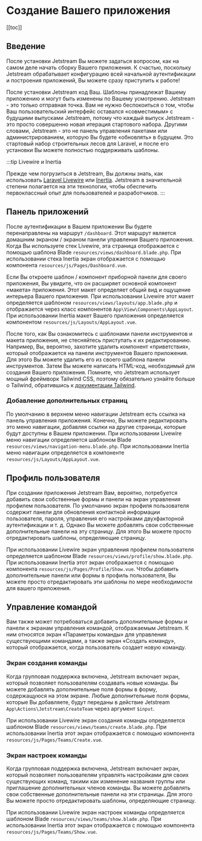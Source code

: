 # Создание Вашего приложения

[[toc]]

## Введение

После установки Jetstream Вы можете задаться вопросом, как на самом деле начать сборку Вашего приложения. К счастью, поскольку Jetstream обрабатывает конфигурацию всей начальной аутентификации и построения приложений, Вы можете сразу приступить к работе!

После установки Jetstream код Ваш. Шаблоны принадлежат Вашему приложению и могут быть изменены по Вашему усмотрению. Jetstream - это только отправная точка. Вам не нужно беспокоиться о том, чтобы Ваш пользовательский интерфейс оставался «совместимым» с будущими выпусками Jetstream, потому что каждый выпуск Jetstream - это просто совершенно новая итерация стартового набора. Другими словами, Jetstream - это не панель управления пакетами или администрированием, которую Вы будете «обновлять» в будущем. Это стартовый набор строительных лесов для Laravel, и после его установки Вы можете полностью поддерживать шаблоны.

:::tip Livewire и Inertia

Прежде чем погрузиться в Jetstream, Вы должны знать, как использовать [Laravel Livewire](https://laravel-livewire.com) или [Inertia](https://inertiajs.ru). Jetstream в значительной степени полагается на эти технологии, чтобы обеспечить первоклассный опыт для пользователей и разработчиков.
:::

## Панель приложений

После аутентификации в Вашем приложении Вы будете перенаправлены на маршрут `/dashboard`. Этот маршрут является домашним экраном / экраном панели управления Вашего приложения. Когда Вы используете стек Livewire, эта страница отображается с помощью шаблона Blade `resources/views/dashboard.blade.php`. При использовании стека Inertia экран отображается с помощью компонента `resources/js/Pages/Dashboard.vue`.

Если Вы откроете шаблон / компонент приборной панели для своего приложения, Вы увидите, что он расширяет основной компонент «макета» приложения. Этот макет определяет общий вид и ощущение интерьера Вашего приложения. При использовании Livewire этот макет определяется шаблоном `resources/views/layouts/app.blade.php` и отображается через класс компонентов `App\View\Components\AppLayout`. При использовании Inertia макет Вашего приложения определяется компонентом `resources/js/Layouts/AppLayout.vue`.

После того, как Вы ознакомитесь с шаблонами панели инструментов и макета приложения, не стесняйтесь приступать к их редактированию. Например, Вы, вероятно, захотите удалить компонент «приветствия», который отображается на панели инструментов Вашего приложения. Для этого Вы можете удалить его из своего шаблона панели инструментов. Затем Вы можете написать HTML-код, необходимый для создания Вашего приложения. Помните, что Jetstream использует мощный фреймворк Tailwind CSS, поэтому обязательно узнайте больше о Tailwind, обратившись к [документации Tailwind](https://tailwindcss.su/docs).

### Добавление дополнительных страниц

По умолчанию в верхнем меню навигации Jetstream есть ссылка на панель управления приложения. Конечно, Вы можете редактировать это меню навигации, добавляя ссылки на другие страницы, которые будут доступны в Вашем приложении. При использовании Livewire меню навигации определяется шаблоном Blade `resources/views/navigation-menu.blade.php`. При использовании Inertia меню навигации определяется в компоненте `resources/js/Layouts/AppLayout.vue`.

## Профиль пользователя

При создании приложения Jetstream Вам, вероятно, потребуется добавить свои собственные формы и панели на экран управления профилем пользователя. По умолчанию экран профиля пользователя содержит панели для обновления контактной информации пользователя, пароля, управления его настройками двухфакторной аутентификации и т. д. Однако Вы можете добавлять свои собственные дополнительные панели на эту страницу. Для этого Вы можете просто отредактировать шаблоны, определяющие страницу.

При использовании Livewire экран управления профилем пользователя определяется шаблоном Blade `resources/views/profile/show.blade.php`. При использовании Inertia этот экран отображается с помощью компонента `resources/js/Pages/Profile/Show.vue`. Чтобы добавить дополнительные панели или формы в профиль пользователя, Вы можете просто отредактировать эти шаблоны по мере необходимости для вашего приложения.

## Управление командой

Вам также может потребоваться добавить дополнительные формы и панели к экранам управления командой, отображаемым Jetstream. К ним относятся экран «Параметры команды» для управления существующими командами, а также экран «Создать команду», который отображается, когда пользователь создает новую команду.

### Экран создания команды

Когда групповая поддержка включена, Jetstream включает экран, который позволяет пользователям создавать новые команды. Вы можете добавлять дополнительные поля формы в форму, содержащуюся на этом экране. Любые дополнительные поля формы, которые Вы добавляете, будут переданы в действие Jetstream `App\Actions\Jetstream\CreateTeam` через аргумент `$input`.

При использовании Livewire экран создания команды определяется шаблоном Blade `resources/views/teams/create.blade.php`. При использовании Inertia этот экран отображается с помощью компонента `resources/js/Pages/Teams/Create.vue`.

### Экран настроек команды

Когда групповая поддержка включена, Jetstream включает экран, который позволяет пользователям управлять настройками для своих существующих команд, такими как изменение названия группы или приглашение дополнительных членов команды. Вы можете добавлять свои собственные дополнительные панели на эти страницы. Для этого Вы можете просто отредактировать шаблоны, определяющие страницу.

При использовании Livewire экран настроек команды определяется шаблоном Blade `resources/views/teams/show.blade.php`. При использовании Inertia этот экран отображается с помощью компонента `resources/js/Pages/Teams/Show.vue`.
